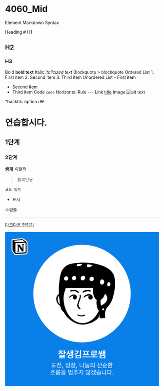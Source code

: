 # 4060_Mid

Element	Markdown Syntax

Heading	# H1
## H2
### H3
Bold	**bold text**
Italic	*italicized text*
Blockquote	> blockquote
Ordered List	1. First item
2. Second item
3. Third item
Unordered List	- First item
- Second item
- Third item
Code	`code`
Horizontal Rule	---
Link	[title](https://www.example.com)
Image	![alt text](image.jpg)

*backtik: option+₩




# 연습합시다.
## 1단계
### 2단계
**굵게**
*이텔릭*
> 블록인용

`코드 입력`

- 표시

수평줄

---

[마크다운 편집기](https://dillinger.io/)

![블루라이언 철학](https://github.com/goodlookingprokim/4060_Mid/blob/main/notion_wisdom.PNG)
